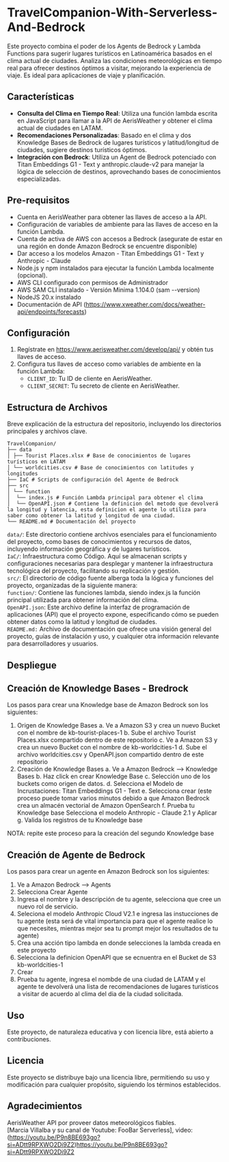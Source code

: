 # TravelCompanion-With-Serverless-And-Bedrock

Este proyecto combina el poder de los Agents de Bedrock y Lambda Functions para sugerir lugares turísticos en Latinoamérica basados en el clima actual de ciudades. Analiza las condiciones meteorológicas en tiempo real para ofrecer destinos óptimos a visitar, mejorando la experiencia de viaje. Es ideal para aplicaciones de viaje y planificación.

## Características

- **Consulta del Clima en Tiempo Real**: Utiliza una función lambda escrita en JavaScript para llamar a la API de AerisWeather y obtener el clima actual de ciudades en LATAM.
- **Recomendaciones Personalizadas**: Basado en el clima y dos Knowledge Bases de Bedrock de lugares turísticos y latitud/longitud de ciudades, sugiere destinos turísticos óptimos.
- **Integración con Bedrock**: Utiliza un Agent de Bedrock potenciado con Titan Embeddings G1 - Text y anthropic.claude-v2 para manejar la lógica de selección de destinos, aprovechando bases de conocimientos especializadas.

## Pre-requisitos

- Cuenta en AerisWeather para obtener las llaves de acceso a la API.
- Configuración de variables de ambiente para las llaves de acceso en la función Lambda.
- Cuenta de activa de AWS con accesos a Bedrock (asegurate de estar en una región en donde Amazon Bedrock se encuentre disponible)
- Dar acceso a los modelos Amazon - Titan Embeddings G1 - Text y Anthropic - Claude
- Node.js y npm instalados para ejecutar la función Lambda localmente (opcional).
- AWS CLI configurado con permisos de Administrador
- AWS SAM CLI instalado - Versión Minima 1.104.0 (sam --version)
- NodeJS 20.x instalado
- Documentación de API (https://www.xweather.com/docs/weather-api/endpoints/forecasts)

## Configuración

1. Regístrate en https://www.aerisweather.com/develop/api/ y obtén tus llaves de acceso.
2. Configura tus llaves de acceso como variables de ambiente en la función Lambda:
   - `CLIENT_ID`: Tu ID de cliente en AerisWeather.
   - `CLIENT_SECRET`: Tu secreto de cliente en AerisWeather.

## Estructura de Archivos

Breve explicación de la estructura del repositorio, incluyendo los directorios principales y archivos clave.
```plaintext
TravelCompanion/
├── data 
│ ├── Tourist Places.xlsx # Base de conocimientos de lugares turísticos en LATAM
│ └── worldcities.csv # Base de conocimientos con latitudes y longitudes
├── IaC # Scripts de configuración del Agente de Bedrock
├── src 
│ └── function
│  └── index.js # Función Lambda principal para obtener el clima
│  └── OpenAPI.json # Contiene la definicion del metodo que devolverá la longitud y latencia, esta definicion el agente lo utiliza para saber como obtener la latitud y longitud de una ciudad.
└── README.md # Documentación del proyecto
```

`data/`: Este directorio contiene archivos esenciales para el funcionamiento del proyecto, como bases de conocimientos y recursos de datos, incluyendo información geográfica y de lugares turísticos.\
`IaC/`: Infraestructura como Código. Aquí se almacenan scripts y configuraciones necesarias para desplegar y mantener la infraestructura tecnológica del proyecto, facilitando su replicación y gestión.\
`src/`: El directorio de código fuente alberga toda la lógica y funciones del proyecto, organizadas de la siguiente manera:\
`function/`: Contiene las funciones lambda, siendo index.js la función principal utilizada para obtener información del clima.\
`OpenAPI.json`: Este archivo define la interfaz de programación de aplicaciones (API) que el proyecto expone, especificando cómo se pueden obtener datos como la latitud y longitud de ciudades.\
`README.md:` Archivo de documentación que ofrece una visión general del proyecto, guías de instalación y uso, y cualquier otra información relevante para desarrolladores y usuarios.

## Despliegue


## Creación de Knowledge Bases - Bredrock
Los pasos para crear una Knowledge base de Amazon Bedrock son los siguientes:
1. Origen de Knowledge Bases
   a. Ve a Amazon S3 y crea un nuevo Bucket con el nombre de kb-tourist-places-1
   b. Sube el archivo Tourist Places.xlsx compartido dentro de este repositorio
   c. Ve a Amazon S3 y crea un nuevo Bucket con el nombre de kb-worldcities-1
   d. Sube el archivo worldcities.csv y OpenAPI.json compartido dentro de este repositorio
2. Creación de Knowledge Bases
  a. Ve a Amazon Bedrock -->  Knowledge Bases
  b. Haz click en crear Knowledge Base
  c. Selección uno de los buckets como origen de datos.
  d. Selecciona el Modelo de Incrustaciones: Titan Embeddings G1 - Text 
  e. Selecciona crear (este proceso puede tomar varios minutos debido a que Amazon Bedrock crea un almacén vectorial de Amazon OpenSearch
  f. Prueba tu Knowledge base Selecciona el modelo Anthropic - Claude 2.1 y Aplicar
  g. Valida los registros de tu Knowledge base

NOTA: repite este proceso para la creación del segundo Knowledge base
 
   
## Creación de Agente de Bedrock
Los pasos para crear un agente en Amazon Bedrock son los siguientes:
1. Ve a Amazon Bedrock -->  Agents
2. Selecciona Crear Agente
3. Ingresa el nombre y la descripción de tu agente, selecciona que cree un nuevo rol de servicio.
4. Seleciona el modelo Anthropic Cloud V2.1 e ingresa las instucciones de tu agente (esta será de vital importancia para que el agente realice lo que necesites, mientras mejor sea tu prompt mejor los resultados de tu agente)
5. Crea una acción tipo lambda en donde selecciones la lambda creada en este proyecto
6. Selecciona la definicion OpenAPI que se ecnuentra en el Bucket de S3 kb-worldcities-1
7. Crear
8. Prueba tu agente, ingresa el nombde de una ciudad de LATAM y el agente te devolverá una lista de recomendaciones de lugares turisticos a visitar de acuerdo al clima del dia de la ciudad solicitada.

## Uso
Este proyecto, de naturaleza educativa y con licencia libre, está abierto a contribuciones.

## Licencia
Este proyecto se distribuye bajo una licencia libre, permitiendo su uso y modificación para cualquier propósito, siguiendo los términos establecidos.

## Agradecimientos
AerisWeather API por proveer datos meteorológicos fiables.\
[Marcia Villalba y su canal de Youtube: FooBar Serverless], video: (https://youtu.be/P9n8BE693go?si=ADtt9RPXWO2Di9Z2)https://youtu.be/P9n8BE693go?si=ADtt9RPXWO2Di9Z2



